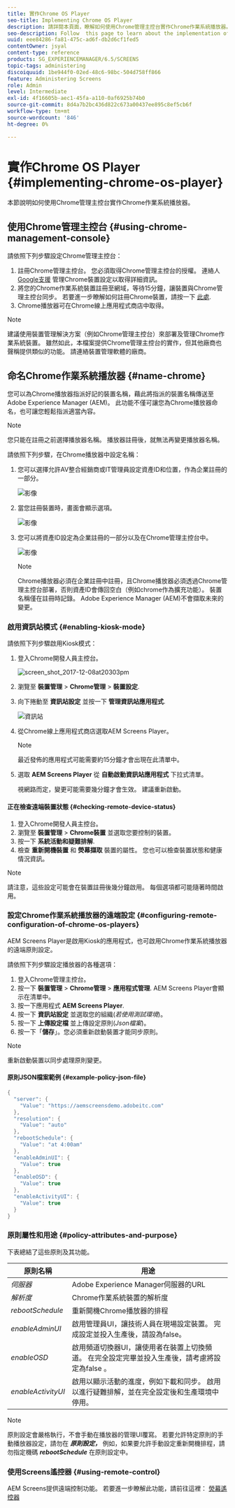 ```yaml
---
title: 實作Chrome OS Player
seo-title: Implementing Chrome OS Player
description: 請詳閱本頁面，瞭解如何使用Chrome管理主控台實作Chrome作業系統播放器。
seo-description: Follow  this page to learn about the implementation of the Chrome OS Player using the Chrome Management Console.
uuid: eee84286-fa81-475c-ad6f-db2d6cf1fed5
contentOwner: jsyal
content-type: reference
products: SG_EXPERIENCEMANAGER/6.5/SCREENS
topic-tags: administering
discoiquuid: 1be944f0-02ed-48c6-98bc-504d758ff866
feature: Administering Screens
role: Admin
level: Intermediate
exl-id: 4f16605b-aec1-45fa-a110-0af6925b74b0
source-git-commit: 8d4a7b2bc436d822c673a00437ee895c8ef5cb6f
workflow-type: tm+mt
source-wordcount: '846'
ht-degree: 0%

---
```


# 實作Chrome OS Player  {#implementing-chrome-os-player}

本節說明如何使用Chrome管理主控台實作Chrome作業系統播放器。

## 使用Chrome管理主控台 {#using-chrome-management-console}

請依照下列步驟設定Chrome管理主控台：

1. 註冊Chrome管理主控台。 您必須取得Chrome管理主控台的授權。 連絡人 [Google支援](https://support.google.com/chrome/a/answer/1375678?hl=en&amp;ref_topic=2935995) 管理Chrome裝置設定以取得詳細資訊。
1. 將您的Chrome作業系統裝置註冊至網域，等待15分鐘，讓裝置與Chrome管理主控台同步。 若要進一步瞭解如何註冊Chrome裝置，請按一下 [此處](https://support.google.com/chrome/a/answer/1360534?hl=en).
1. Chrome播放器可在Chrome線上應用程式商店中取得。

>[!NOTE]
>
>建議使用裝置管理解決方案（例如Chrome管理主控台）來部署及管理Chrome作業系統裝置。 雖然如此，本檔案提供Chrome管理主控台的實作，但其他廠商也聲稱提供類似的功能。 請連絡裝置管理軟體的廠商。

## 命名Chrome作業系統播放器 {#name-chrome}

您可以為Chrome播放器指派好記的裝置名稱，藉此將指派的裝置名稱傳送至Adobe Experience Manager (AEM)。 此功能不僅可讓您為Chrome播放器命名，也可讓您輕鬆指派適當內容。

>[!NOTE]
>您只能在註冊之前選擇播放器名稱。 播放器註冊後，就無法再變更播放器名稱。

請依照下列步驟，在Chrome播放器中設定名稱：

1. 您可以選擇允許AV整合經銷商或IT管理員設定資產ID和位置，作為企業註冊的一部分。

   ![影像](/help/user-guide/assets/chrome-device/chrome1.png)

1. 當您註冊裝置時，畫面會顯示選項。

   ![影像](/help/user-guide/assets/chrome-device/chrome2.jpg)

1. 您可以將資產ID設定為企業註冊的一部分以及在Chrome管理主控台中。

   ![影像](/help/user-guide/assets/chrome-device/chrome3.png)

   >[!NOTE]
   >Chrome播放器必須在企業註冊中註冊，且Chrome播放器必須透過Chrome管理主控台部署，否則資產ID會傳回空白（例如chrome作為擴充功能）。 裝置名稱僅在註冊時記錄。 Adobe Experience Manager (AEM)不會擷取未來的變更。

### 啟用資訊站模式 {#enabling-kiosk-mode}

請依照下列步驟啟用Kiosk模式：

1. 登入Chrome開發人員主控台。

   ![screen_shot_2017-12-08at20303pm](assets/screen_shot_2017-12-08at20303pm.png)

1. 瀏覽至 **裝置管理** > **Chrome管理** > **裝置設定**.
1. 向下捲動至 **資訊站設定** 並按一下 **管理資訊站應用程式**.

   ![資訊站](assets/kiosk.png)

1. 從Chrome線上應用程式商店選取AEM Screens Player。

   >[!NOTE]
   >
   >最近發佈的應用程式可能需要約15分鐘才會出現在此清單中。

1. 選取 **AEM Screens Player** 從 **自動啟動資訊站應用程式** 下拉式清單。

   視網路而定，變更可能需要幾分鐘才會生效。 建議重新啟動。

#### 正在檢查遠端裝置狀態 {#checking-remote-device-status}

1. 登入Chrome開發人員主控台。
1. 瀏覽至 **裝置管理** > **Chrome裝置** 並選取您要控制的裝置。
1. 按一下 **系統活動和疑難排解**.
1. 檢查 **重新開機裝置** 和 **熒幕擷取** 裝置的屬性。 您也可以檢查裝置狀態和健康情況資訊。

>[!NOTE]
>
>請注意，這些設定可能會在裝置註冊後幾分鐘啟用。 每個選項都可能隨著時間啟用。

### 設定Chrome作業系統播放器的遠端設定 {#configuring-remote-configuration-of-chrome-os-players}

AEM Screens Player是啟用Kiosk的應用程式，也可啟用Chrome作業系統播放器的遠端原則設定。

請依照下列步驟設定播放器的各種選項：

1. 登入Chrome管理主控台。
1. 按一下 **裝置管理** > **Chrome管理** > **應用程式管理**. AEM Screens Player會顯示在清單中。
1. 按一下應用程式 **AEM Screens Player**.
1. 按一下 **資訊站設定** 並選取您的組織(*若使用測試環境*)。
1. 按一下 **上傳設定檔** 並上傳設定原則(*Json檔案*)。
1. 按一下「**儲存**」。您必須重新啟動裝置才能同步原則。

>[!NOTE]
>
>重新啟動裝置以同步處理原則變更。

#### 原則JSON檔案範例 {#example-policy-json-file}

```java
{
  "server": {
    "Value": "https://aemscreensdemo.adobeitc.com"
  },
  "resolution": {
    "Value": "auto"
  },
  "rebootSchedule": {
    "Value": "at 4:00am"
  },
  "enableAdminUI": {
    "Value": true
  },
  "enableOSD": {
    "Value": true
  },
  "enableActivityUI": {
    "Value": true
  }
}
```

### 原則屬性和用途 {#policy-attributes-and-purpose}

下表總結了這些原則及其功能。

| **原則名稱** | **用途** |
|---|---|
| *伺服器* | Adobe Experience Manager伺服器的URL |
| *解析度* | Chrome作業系統裝置的解析度 |
| *rebootSchedule* | 重新開機Chrome播放器的排程 |
| *enableAdminUI* | 啟用管理員UI，讓技術人員在現場設定裝置。 完成設定並投入生產後，請設為false。 |
| *enableOSD* | 啟用頻道切換器UI，讓使用者在裝置上切換頻道。 在完全設定完畢並投入生產後，請考慮將設定為false 。 |
| *enableActivityUI* | 啟用以顯示活動的進度，例如下載和同步。 啟用以進行疑難排解，並在完全設定後和生產環境中停用。 |

>[!NOTE]
>
>原則設定會嚴格執行，不會手動在播放器的管理UI覆寫。 若要允許特定原則的手動播放器設定，請勿在 ***原則設定，*** 例如，如果要允許手動設定重新開機排程，請勿指定機碼 ***rebootSchedule*** 在原則設定中。

### 使用Screens遙控器 {#using-remote-control}

AEM Screens提供遠端控制功能。 若要進一步瞭解此功能，請前往這裡： [熒幕遙控器](implementing-remote-control.md)
